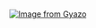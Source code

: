 # 
[![Image from Gyazo](https://i.gyazo.com/cfa2a5409b4b0f54370f2f2180d32458.gif)](https://gyazo.com/cfa2a5409b4b0f54370f2f2180d32458)
